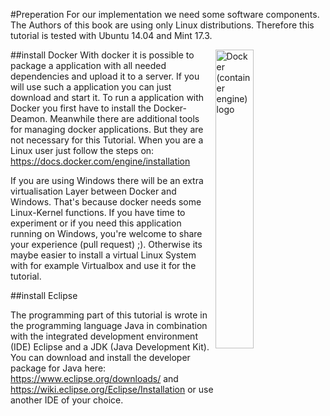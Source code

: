 #Preperation
For our implementation we need some software components. The Authors of this book are using only Linux distributions. Therefore this tutorial is tested with Ubuntu 14.04 and Mint 17.3.

<a title="By dotCloud, Inc. [Apache License 2.0 (http://www.apache.org/licenses/LICENSE-2.0)], via Wikimedia Commons" href="https://commons.wikimedia.org/wiki/File%3ADocker_(container_engine)_logo.png"><img align="right" width="35%" alt="Docker (container engine) logo" src="https://upload.wikimedia.org/wikipedia/commons/7/79/Docker_%28container_engine%29_logo.png"/></a>

##install Docker
With docker it is possible to package a application with all needed dependencies and upload it to a server. If you will use such a application you can just download and start it.
To run a application with Docker you first have to install the Docker-Deamon. Meanwhile there are additional tools for managing docker applications. But they are not necessary for this Tutorial. When you are a Linux user just follow the steps on:
https://docs.docker.com/engine/installation

If you are using Windows there will be an extra virtualisation Layer between Docker and Windows. That's because docker needs some Linux-Kernel functions.
If you have time to experiment or if you need this application running on Windows, you're welcome to share your experience (pull request) ;).
Otherwise its maybe easier to install a virtual Linux System with for example Virtualbox and use it for the tutorial.

##install Eclipse

The programming part of this tutorial is wrote in the programming language Java in combination with the integrated development environment (IDE) Eclipse and a JDK (Java Development Kit). You can download and install the developer package for Java here: https://www.eclipse.org/downloads/ and https://wiki.eclipse.org/Eclipse/Installation or use another IDE of your choice.